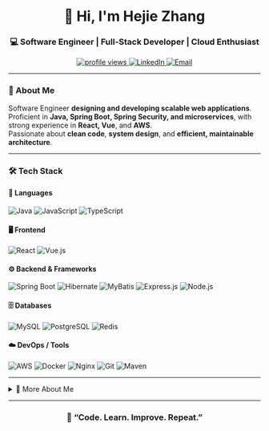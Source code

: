 <!-- PROFILE README START -->

<h1 align="center">👋 Hi, I'm Hejie Zhang</h1>
<h3 align="center">💻 Software Engineer | Full-Stack Developer | Cloud Enthusiast</h3>

<p align="center">
  <a href="https://github.com/hejiezhang">
    <img src="https://komarev.com/ghpvc/?username=hejiezhang&label=Profile%20Views&color=0e75b6&style=flat" alt="profile views"/>
  </a>
  <a href="https://linkedin.com/in/hejie-zhang-150a8b31b">
    <img src="https://img.shields.io/badge/LinkedIn-blue?style=flat&logo=linkedin" alt="LinkedIn"/>
  </a>
  <a href="mailto:hejie.zhang2025@outlook.com">
    <img src="https://img.shields.io/badge/Email-grey?style=flat&logo=gmail" alt="Email"/>
  </a>
</p>

---

### 🧠 About Me
Software Engineer **designing and developing scalable web applications**.  
Proficient in **Java, Spring Boot, Spring Security, and microservices**, with strong experience in **React, Vue**, and **AWS**.  
Passionate about **clean code**, **system design**, and **efficient, maintainable architecture**.

---

### 🛠️ Tech Stack

#### 💬 Languages
![Java](https://img.shields.io/badge/Java-ED8B00?style=for-the-badge&logo=openjdk&logoColor=white)
![JavaScript](https://img.shields.io/badge/JavaScript-F7E017?style=for-the-badge&logo=javascript&logoColor=black)
![TypeScript](https://img.shields.io/badge/TypeScript-3178C6?style=for-the-badge&logo=typescript&logoColor=white)

#### 🖥️ Frontend
![React](https://img.shields.io/badge/React-20232A?style=for-the-badge&logo=react&logoColor=61DAFB)
![Vue.js](https://img.shields.io/badge/Vue.js-35495E?style=for-the-badge&logo=vue.js&logoColor=4FC08D)

#### ⚙️ Backend & Frameworks
![Spring Boot](https://img.shields.io/badge/Spring_Boot-6DB33F?style=for-the-badge&logo=springboot&logoColor=white)
![Hibernate](https://img.shields.io/badge/Hibernate-59666C?style=for-the-badge&logo=hibernate&logoColor=white)
![MyBatis](https://img.shields.io/badge/MyBatis-BB2222?style=for-the-badge&logo=java&logoColor=white)
![Express.js](https://img.shields.io/badge/Express.js-404D59?style=for-the-badge)
![Node.js](https://img.shields.io/badge/Node.js-339933?style=for-the-badge&logo=node.js&logoColor=white)

#### 🗄️ Databases
![MySQL](https://img.shields.io/badge/MySQL-005C84?style=for-the-badge&logo=mysql&logoColor=white)
![PostgreSQL](https://img.shields.io/badge/PostgreSQL-316192?style=for-the-badge&logo=postgresql&logoColor=white)
![Redis](https://img.shields.io/badge/Redis-DC382D?style=for-the-badge&logo=redis&logoColor=white)

#### ☁️ DevOps / Tools
![AWS](https://img.shields.io/badge/AWS-232F3E?style=for-the-badge&logo=amazonaws&logoColor=white)
![Docker](https://img.shields.io/badge/Docker-2496ED?style=for-the-badge&logo=docker&logoColor=white)
![Nginx](https://img.shields.io/badge/Nginx-009639?style=for-the-badge&logo=nginx&logoColor=white)
![Git](https://img.shields.io/badge/Git-F05033?style=for-the-badge&logo=git&logoColor=white)
![Maven](https://img.shields.io/badge/Maven-C71A36?style=for-the-badge&logo=apachemaven&logoColor=white)

---

<details>
  <summary>💬 More About Me</summary>
  
  - 🧩 Passionate about **building scalable systems** and **clean architecture**.  
  - 🧠 Constantly learning and exploring **cloud computing** and **distributed systems**.  
  - 🛠️ Enjoy contributing to **open-source projects**.  
  - 🤝 Open to **collaborations** and **tech discussions**.
  
</details>

---

<h3 align="center">🚀 “Code. Learn. Improve. Repeat.”</h3>

<!-- PROFILE README END -->
